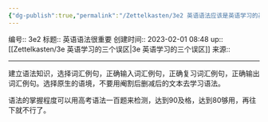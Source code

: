 ```yaml
---
{"dg-publish":true,"permalink":"/Zettelkasten/3e2 英语语法应该是英语学习的基础/","dgPassFrontmatter":true}
---
```


编号:: 3e2
标题:: 英语语法很重要
创建时间:: 2023-02-01 08:48
up:: [[Zettelkasten/3e 英语学习的三个误区\|3e 英语学习的三个误区]]
来源:: 

---
建立语法知识，选择词汇例句，正确输入词汇例句，正确复习词汇例句，正确输出词汇例句。选择原生的语境，不要用阉割后删减后的文本去学习语法。

语法的掌握程度可以用高考语法一百题来检测，达到90及格，达到80够用，再往下就不行了。